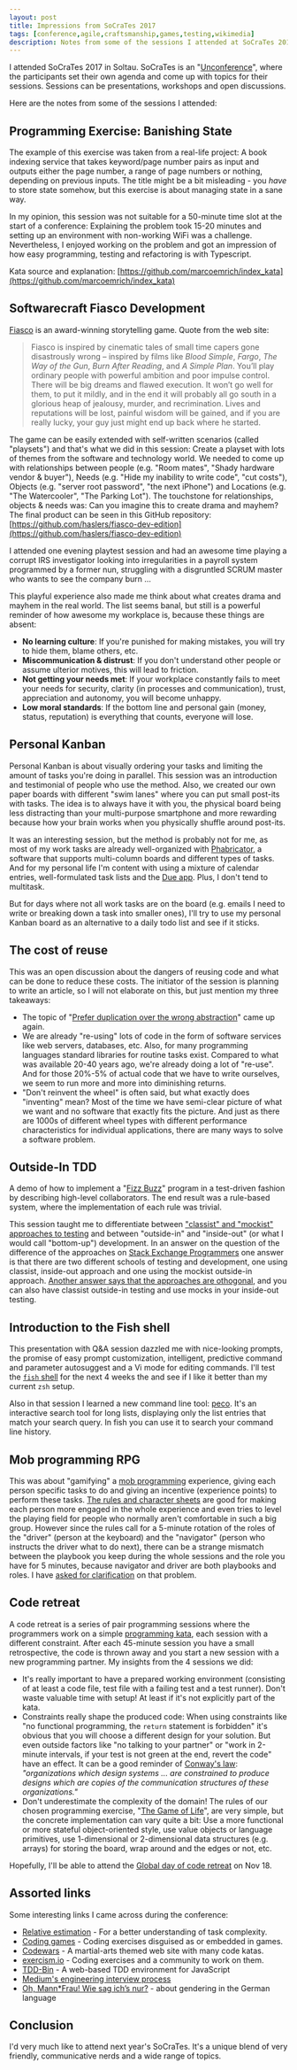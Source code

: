 ```yaml
---
layout: post
title: Impressions from SoCraTes 2017
tags: [conference,agile,craftsmanship,games,testing,wikimedia]
description: Notes from some of the sessions I attended at SoCraTes 2017 in Soltau.
---
```

I attended SoCraTes 2017 in Soltau. SoCraTes is an "[Unconference](https://en.wikipedia.org/wiki/Unconference)", where the participants set their own agenda and come up with topics for their sessions. Sessions can be presentations, workshops and open discussions.

Here are the notes from some of the sessions I attended:

## Programming Exercise: Banishing State
The example of this exercise was taken from a real-life project: A book indexing service that takes keyword/page number pairs as input and outputs either the page number, a range of page numbers or nothing, depending on previous inputs. The title might be a bit misleading - you *have* to store state somehow, but this exercise is about managing state in a sane way.

In my opinion, this session was not suitable for a 50-minute time slot at the start of a conference: Explaining the problem took 15-20 minutes and setting up an environment with non-working WiFi was a challenge. Nevertheless, I enjoyed working on the problem and got an impression of how easy programming, testing and refactoring is with Typescript.

Kata source and explanation: [https://github.com/marcoemrich/index_kata](https://github.com/marcoemrich/index_kata)

## Softwarecraft Fiasco Development
[Fiasco](http://bullypulpitgames.com/games/fiasco/) is an award-winning storytelling game. Quote from the web site:

> Fiasco is inspired by cinematic tales of small time capers gone disastrously wrong – inspired by films like *Blood Simple*, *Fargo*, *The Way of the Gun*, *Burn After Reading*, and *A Simple Plan*. You’ll play ordinary people with powerful ambition and poor impulse control. There will be big dreams and flawed execution. It won’t go well for them, to put it mildly, and in the end it will probably all go south in a glorious heap of jealousy, murder, and recrimination. Lives and reputations will be lost, painful wisdom will be gained, and if you are really lucky, your guy just might end up back where he started.

The game can be easily extended with self-written scenarios (called "playsets") and that's what we did in this session: Create a playset with lots of themes from the software and technology world. We needed to come up with relationships between people (e.g. "Room mates", "Shady hardware vendor & buyer"), Needs (e.g. "Hide my inability to write code", "cut costs"), Objects (e.g. "server root password", "the next iPhone") and Locations (e.g. "The Watercooler", "The Parking Lot"). The touchstone for relationships, objects & needs was: Can you imagine this to create drama and mayhem? The final product can be seen in this GitHub repository: [https://github.com/haslers/fiasco-dev-edition](https://github.com/haslers/fiasco-dev-edition)

I attended one evening playtest session and had an awesome time playing a corrupt IRS investigator looking into irregularities in a payroll system programmed by a former nun, struggling with a disgruntled SCRUM master who wants to see the company burn ...

This playful experience also made me think about what creates drama and mayhem in the real world. The list seems banal, but still is a powerful reminder of how awesome my workplace is, because these things are absent:

* **No learning culture**: If you're punished for making mistakes, you will try to hide them, blame others, etc.
* **Miscommunication & distrust**: If you don't understand other people or assume ulterior motives, this will lead to friction.
* **Not getting your needs met**: If your workplace constantly fails to meet your needs for security, clarity (in processes and communication), trust, appreciation and autonomy, you will become unhappy.
* **Low moral standards**: If the bottom line and personal gain (money, status, reputation) is everything that counts, everyone will lose.

## Personal Kanban
Personal Kanban is about visually ordering your tasks and limiting the amount of tasks you're doing in parallel. This session was an introduction and testimonial of people who use the method. Also, we created our own paper boards with different "swim lanes" where you can put small post-its with tasks. The idea is to always have it with you, the physical board being less distracting than your multi-purpose smartphone and more rewarding because how your brain works when you physically shuffle around post-its.

It was an interesting session, but the method is probably not for me, as most of my work tasks are already well-organized with [Phabricator](https://phabricator.wikimedia.org), a software that supports multi-column boards and different types of tasks. And for my personal life I'm content with using a mixture of calendar entries, well-formulated task lists and the [Due app](http://www.dueapp.com). Plus, I don't tend to multitask.

But for days where not all work tasks are on the board (e.g. emails I need to write or breaking down a task into smaller ones), I'll try to use my personal Kanban board as an alternative to a daily todo list and see if it sticks.

## The cost of reuse
This was an open discussion about the dangers of reusing code and what can be done to reduce these costs. The initiator of the session is planning to write an article, so I will not elaborate on this, but just mention my three takeaways:

* The topic of "[Prefer duplication over the wrong abstraction](https://www.sandimetz.com/blog/2016/1/20/the-wrong-abstraction)" came up again.
* We are already "re-using" lots of code in the form of software services like web servers, databases, etc. Also, for many programming languages standard libraries for routine tasks exist. Compared to what was available 20-40 years ago, we're already doing a lot of "re-use". And for those 20%-5% of actual code that we have to write ourselves, we seem to run more and more into diminishing returns.
* "Don't reinvent the wheel" is often said, but what exactly does "inventing" mean? Most of the time we have semi-clear picture of what we want and no software that exactly fits the picture. And just as there are 1000s of different wheel types with different performance characteristics for individual applications, there are many ways to solve a software problem.

## Outside-In TDD
A demo of how to implement a "[Fizz Buzz](https://en.wikipedia.org/wiki/Fizz_buzz)" program in a test-driven fashion by describing high-level collaborators. The end result was a rule-based system, where the implementation of each rule was trivial.

This session taught me to differentiate between ["classist" and "mockist" approaches to testing](https://agilewarrior.wordpress.com/2015/04/18/classical-vs-mockist-testing/) and between "outside-in" and "inside-out" (or what I would call "bottom-up") development. In an answer on the question of the difference of the approaches on [Stack Exchange Programmers](https://softwareengineering.stackexchange.com/a/166417/31126) one answer is that there are two different schools of testing and development, one using classist, inside-out approach and one using the mockist outside-in approach. [Another answer says that the approaches are othogonal](https://softwareengineering.stackexchange.com/a/166493/31126), and you can also have classist outside-in testing and use mocks in your inside-out testing.

## Introduction to the Fish shell
This presentation with Q&A session dazzled me with nice-looking prompts, the promise of easy prompt customization, intelligent, predictive command and parameter autosuggest and a Vi mode for editing commands. I'll test the [`fish` shell](https://fishshell.com) for the next 4 weeks the and see if I like it better than my current `zsh` setup.

Also in that session I learned a new command line tool: [peco](https://github.com/peco/peco). It's an interactive search tool for long lists, displaying only the list entries that match your search query. In fish you can use it to search your command line history.

## Mob programming RPG
This was about "gamifying" a [mob programming](https://en.wikipedia.org/wiki/Mob_programming) experience, giving each person specific tasks to do and giving an incentive (experience points) to perform these tasks. [The rules and character sheets](https://github.com/willemlarsen/mobprogrammingrpg) are good for making each person more engaged in the whole experience and even tries to level the playing field for people who normally aren't comfortable in such a big group. However since the rules call for a 5-minute rotation of the roles of the "driver" (person at the keyboard) and the "navigator" (person who instructs the driver what to do next), there can be a strange mismatch between the playbook you keep during the whole sessions and the role you have for 5 minutes, because navigator and driver are both playbooks and roles. I have [asked for clarification](https://github.com/willemlarsen/mobprogrammingrpg/issues/3) on that problem.

## Code retreat
A code retreat is a series of pair programming sessions where the programmers work on a simple [programming kata](https://en.wikipedia.org/wiki/Kata_(programming)), each session with a different constraint. After each 45-minute session you have a small retrospective, the code is thrown away and you start a new session with a new programming partner. My insights from the 4 sessions we did:

* It's really important to have a prepared working environment (consisting of at least a code file, test file with a failing test and a test runner). Don't waste valuable time with setup! At least if it's not explicitly part of the kata.
* Constraints really shape the produced code: When using constraints like "no functional programming, the `return` statement is forbidden" it's obvious that you will choose a different design for your solution. But even outside factors like "no talking to your partner" or "work in 2-minute intervals, if your test is not green at the end, revert the code" have an effect. It can be a good reminder of [Conway's law](https://en.wikipedia.org/wiki/Conway%27s_law): *"organizations which design systems ... are constrained to produce designs which are copies of the communication structures of these organizations."*
* Don't underestimate the complexity of the domain! The rules of our chosen programming exercise, "[The Game of Life](https://en.wikipedia.org/wiki/Conway%27s_Game_of_Life)", are very simple, but the concrete implementation can vary quite a bit: Use a more functional or more stateful object-oriented style, use value objects or language primitives, use 1-dimensional or 2-dimensional data structures (e.g. arrays) for storing the board, wrap around and the edges or not, etc.

Hopefully, I'll be able to attend the [Global day of code retreat](http://coderetreat.org) on Nov 18.

## Assorted links
Some interesting links I came across during the conference:

* [Relative estimation](https://www.axisagile.com.au/blog/estimation/relative-estimation-communication/) - For a better understanding of task complexity.
* [Coding games](https://www.codingame.com/start) - Coding exercises disguised as or embedded in games.
* [Codewars](https://www.codewars.com) - A martial-arts themed web site with many code katas.
* [exercism.io](http://exercism.io) - Coding exercises and a community to work on them.
* [TDD-Bin](http://tddbin.com/) - A web-based TDD environment for JavaScript
* [Medium's engineering interview process](https://medium.engineering/mediums-engineering-interview-process-b8d6b67927c4)
* [Oh, Mann*Frau! Wie sag ich’s nur?](https://perspective-daily.de/article/77/WBUyMGzq) - about gendering in the German language


## Conclusion

I'd very much like to attend next year's SoCraTes. It's a unique blend of very friendly, communicative nerds and a wide range of topics.
